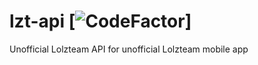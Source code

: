 # lzt-api [![CodeFactor](https://www.codefactor.io/repository/github/mrsasha45op/lzt-api/badge?style=for-the-badge)]
Unofficial Lolzteam API for unofficial Lolzteam mobile app
